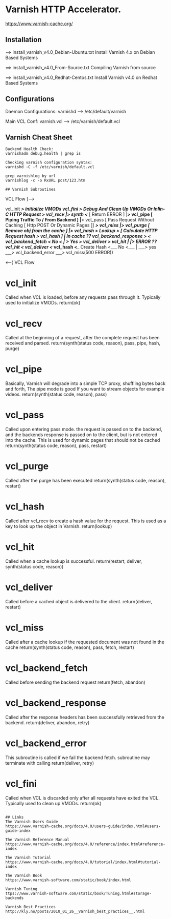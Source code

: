 # Varnish HTTP Accelerator.

https://www.varnish-cache.org/


## Installation

==> install_varnish_v4.0_Debian-Ubuntu.txt
Install Varnish 4.x on Debian Based Systems 

==> install_varnish_v4.0_From-Source.txt
Compiling Varnish from source

==> install_varnish_v4.0_Redhat-Centos.txt
Install Varnish v4.0 on Redhat Based Systems


## Configurations

Daemon Configurations: varnishd --> /etc/default/varnish

Main VCL Conf: varnish.vcl --> /etc/varnish/default.vcl


## Varnish Cheat Sheet

```
Backend Health Check: 
varnishadm debug.health | grep is

Checking varnish configuration syntax:
varnishd -C -f /etc/varnish/default.vcl

grep varnishlog by url 
varnishlog -c -o RxURL post/123.htm

## Varnish Subroutines

```
 VCL Flow }-->

 vcl_init ___> initialize VMODs
 vcl_fini ___> Debug And Clean Up VMODs Or Inlin-C
 HTTP Request ___> vcl_recv
                     |______> synth <___ [ Return ERROR ]
                     |______> vcl_pipe   [ Piping Traffic To / From Backend ]
                     |______> vcl_pass   [ Pass Request Without Caching [ Http POST Or Dynamic Pages ]] ___> vcl_miss
                     |______> vcl_purge  [ Remove obj from the cache ]
                     |______> vcl_hash  ___> Lookup ___> [ Calculate HTTP Request hash ___> vcl_hash ]
                                                                                               |
                                                                                            in cache ??
                                 vcl_backend_response ___> <___ vcl_backend_fetch <___ No <___ | ___> Yes ___> vcl_deliver ___> vcl_hit
                                                          |
                                                          |_______________________> ERROR ??
                 vcl_hit <___ vcl_deliver <___ vcl_hash <___ Create Hash <___ No <___ | ___> yes ___> vcl_backend_error ___> vcl_miss(500 ERROR))


 <--{ VCL Flow
 
# vcl_init
Called when VCL is loaded, before any requests pass through it. Typically used to initialize VMODs.
return(ok)
 
# vcl_recv
Called at the beginning of a request, after the complete request has been received and parsed.
return(synth(status code, reason), pass, pipe, hash, purge)
 
# vcl_pipe
Basically, Varnish will degrade into a simple TCP proxy, shuffling bytes back and forth,
The pipe mode is good If you want to stream objects for example videos.
return(synth(status code, reason), pass)

# vcl_pass
Called upon entering pass mode. the request is passed on to the backend, 
and the backends response is passed on to the client, but is not entered into the cache. 
This is used for dynamic pages that should not be cached return(synth(status code, reason), pass, restart)
 
# vcl_purge
Called after the purge has been executed
return(synth(status code, reason), restart)
 
# vcl_hash
Called after vcl_recv to create a hash value for the request. This is used as a key to look up the object in Varnish.
return(lookup)
 
# vcl_hit
Called when a cache lookup is successful.
return(restart, deliver, synth(status code, reason))
 
# vcl_deliver
Called before a cached object is delivered to the client.
return(deliver, restart)
 
# vcl_miss
Called after a cache lookup if the requested document was not found in the cache
return(synth(status code, reason), pass, fetch, restart)
 
# vcl_backend_fetch
Called before sending the backend request
return(fetch, abandon)
 
# vcl_backend_response
Called after the response headers has been successfully retrieved from the backend.
return(deliver, abandon, retry)
 
# vcl_backend_error
This subroutine is called if we fail the backend fetch.
subroutine may terminate with calling return(deliver, retry)
 
# vcl_fini
Called when VCL is discarded only after all requests have exited the VCL. Typically used to clean up VMODs.
return(ok)
```

## Links
The Varnish Users Guide
https://www.varnish-cache.org/docs/4.0/users-guide/index.html#users-guide-index

The Varnish Reference Manual
https://www.varnish-cache.org/docs/4.0/reference/index.html#reference-index

The Varnish Tutorial
https://www.varnish-cache.org/docs/4.0/tutorial/index.html#tutorial-index

The Varnish Book
https://www.varnish-software.com/static/book/index.html

Varnish Tuning
ttps://www.varnish-software.com/static/book/Tuning.html#storage-backends

Varnish Best Practices
http://kly.no/posts/2010_01_26__Varnish_best_practices__.html
